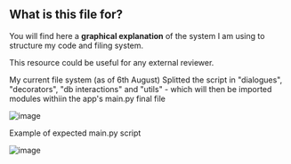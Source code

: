 ## What is this file for?
You will find here a **graphical explanation** of the system I am using to structure my code and filing system.

This resource could be useful for any external reviewer.

My current file system (as of 6th August)
 Splitted the script in "dialogues", "decorators", "db interactions" and "utils" - which will then be imported 
modules withiin the app's main.py final file

![image](https://github.com/user-attachments/assets/7eafcff0-a2c9-4232-a04b-19b3aba7c1ab)


Example of expected main.py script

![image](https://github.com/user-attachments/assets/9d31bdeb-2b06-442a-aa36-96ff56b8c28c)